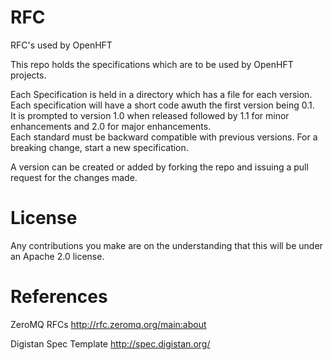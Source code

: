 # RFC
RFC's used by OpenHFT

This repo holds the specifications which are to be used by OpenHFT projects.  

Each Specification is held in a directory which has a file for each version. Each specification will have a short code awuth the first version being 0.1.  
It is prompted to version 1.0 when released followed by 1.1 for minor enhancements and 2.0 for major enhancements.  
Each standard must be backward compatible with previous versions.  For a breaking change, start a new specification.

A version can be created or added by forking the repo and issuing a pull request for the changes made.

# License

Any contributions you make are on the understanding that this will be under an Apache 2.0 license.

# References

ZeroMQ RFCs http://rfc.zeromq.org/main:about

Digistan Spec Template http://spec.digistan.org/